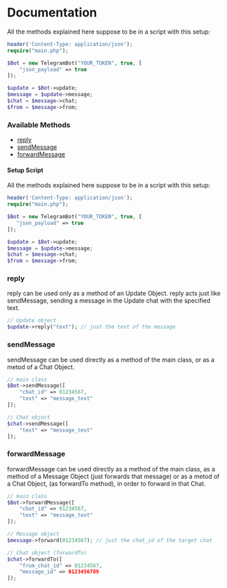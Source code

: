 # Documentation

All the methods explained here suppose to be in a script with this setup:
```php
header('Content-Type: application/json');
require("main.php");

$Bot = new TelegramBot("YOUR_TOKEN", true, [
    "json_payload" => true
]);

$update = $Bot->update;
$message = $update->message;
$chat = $message->chat;
$from = $message->from;
```

### Available Methods
   * [reply](#reply)
   * [sendMessage](#sendMessage)
   * [forwardMessage](#forwardMessage)

#### Setup Script
All the methods explained here suppose to be in a script with this setup:
```php
header('Content-Type: application/json');
require("main.php");

$Bot = new TelegramBot("YOUR_TOKEN", true, [
   "json_payload" => true
]);

$update = $Bot->update;
$message = $update->message;
$chat = $message->chat;
$from = $message->from;
```

### reply
reply can be used only as a method of an Update Object.
reply acts just like sendMessage, sending a message in the Update chat with the specified text.

```php
// Update object
$update->reply("text"); // just the text of the message
```


### sendMessage
sendMessage can be used directly as a method of the main class, or as a metod of a Chat Object.

```php
// main class
$Bot->sendMessage([
    "chat_id" => 01234567,
    "text" => "message_text"
]);

// Chat object
$chat->sendMessage([
    "text" => "message_text"
]);
```

### forwardMessage
forwardMessage can be used directly as a method of the main class, as a method of a Message Object (just forwards that message) or as a metod of a Chat Object, (as forwardTo method), in order to forward in that Chat.

```php
// main class
$Bot->forwardMessage([
    "chat_id" => 01234567,
    "text" => "message_text"
]);

// Message object
$message->forward(01234567); // just the chat_id of the target chat

// Chat object (forwardTo)
$chat->forwardTo([
    "from_chat_id" => 01234567,
    "message_id" => 0123456789
]);
```
